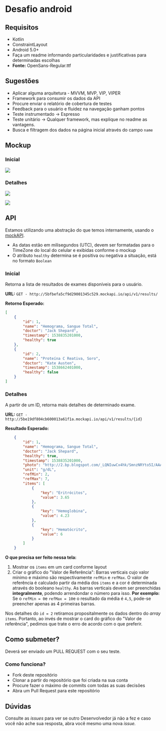 ﻿Desafio android
====

## Requisitos

- Kotlin
- ConstraintLayout
- Android 5.0+
- Faça um readme informando particularidades e justificativas para determinadas escolhas
- **Fonte:** OpenSans-Regular.ttf

## Sugestões

- Aplicar alguma arquitetura - MVVM, MVP, VIP, VIPER
- Framework para consumir os dados da API
- Procure enviar o relatório de cobertura de testes
- Feedback para o usuário e fluidez na navegação ganham pontos
- Teste instrumentado -> Espresso
- Teste unitário -> Qualquer framework, mas explique no readme as vantagens.
- Busca e filtragem dos dados na página inicial através do campo `name`

## Mockup

### Inicial

![](heroscreen.jpg)

### Detalhes

![](details1.jpg)

![](details2.jpg)

## API

Estamos utilizando uma abstração do que temos internamente, usando o [mockAPI](www.mockapi.io).

- As datas estão em milisegundos (UTC), devem ser formatadas para o TimeZone do local do celular e exibidas conforme o mockup
- O atributo `healthy` determina se é positiva ou negativa a situação, está no formato `Boolean`

### Inicial
Retorna a lista de resultados de exames disponíveis para o usuário.

**URL:**
`GET - http://5bfbefa5cf9d29001345c529.mockapi.io/api/v1/results/`

**Retorno Esperado:**
```json
[
    {
        "id": 1,
        "name": "Hemograma, Sangue Total",
        "doctor": "Jack Shepard",
        "timestamp": 1538835201000,
        "healthy": true
    },
    {
        "id": 2,
        "name": "Proteína C Reativa, Soro",
        "doctor": "Kate Austen",
        "timestamp": 1538662401000,
        "healthy": false
    }
]
````

### Detalhes
A partir de um ID, retorna mais detalhes de determinado exame.

**URL:**
 `GET - http://5be19df804cb600013a61f1a.mockapi.io/api/v1/results/{id}`

**Resultado Esperado:**
```json
    {
        "id": 1,
        "name": "Hemograma, Sangue Total",
        "doctor": "Jack Shepard",
        "healthy": true,
        "timestamp": 1538835201000,
        "photo": "http://2.bp.blogspot.com/_LQNIuwCx4hk/SmnzNRYto5I/AAAAAAAABWs/tU_pjGNcbEI/s320/hurley.jpg",
        "unit": "g/dL",
        "refMin": 2,
        "refMax": 7,
        "items": [
            {
                "key": "Eritrócitos",
                "value": 3.65
            },
            {
                "key": "Hemoglobina",
                "value": 4.23
            },
            {
                "key": "Hematócrito",
                "value": 6
            }
        ]
    }
````

**O que precisa ser feito nessa tela:**
 1. Mostrar os `items` em um card conforme layout
 2. Criar o gráfico do "Valor de Referência": Barras verticais cujo valor mínimo e máximo são respectivamente `refMin` e `refMax`. O valor de referência é calculado partir da média dos `items` e a cor é determinada através do booleano `healthy`. As barras verticais devem ser preenchidas **integralmente**, podendo arrendondar o número para isso. **Por exemplo:** Se o `refMin = 0`e `refMax = 10`e o resultado da média é `4,5`, pode-se preencher apenas as 4 primeiras barras.
 
 Nos detalhes do `id = 2` retiramos propositalmente os dados dentro do *array* `items`. Portanto, ao invés de mostrar o card do gráfico do "Valor de referência", pedimos que trate o erro de acordo com o que preferir.

## Como submeter?

Deverá ser enviado um PULL REQUEST com o seu teste.

### Como funciona?

- Fork deste repositório
- Clonar a partir do repositório que foi criada na sua conta
- Procure fazer o máximo de commits com todas as suas decisões
- Abra um Pull Request para este repositório

## Dúvidas

Consulte as *issues* para ver se outro Desenvolvedor já não a fez e caso você não ache sua resposta, abra você mesmo uma nova *issue.*
